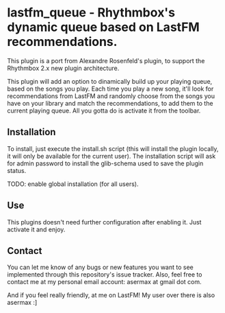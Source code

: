 lastfm_queue - Rhythmbox's dynamic queue based on LastFM recommendations.
========================================================================

This plugin is a port from Alexandre Rosenfeld's plugin, to support the Rhythmbox 2.x new plugin architecture.

This plugin will add an option to dinamically build up your playing queue, based on the songs you play. 
Each time you play a new song, it'll look for recommendations from LastFM and randomly choose from the songs you have on your library and match the recommendations, to add them to the current playing queue. All you gotta do is activate it from the toolbar.

Installation
-----------
To install, just execute the install.sh script (this will install the plugin locally, it will only be available for the current user).
The installation script will ask for admin password to install the glib-schema used to save the plugin status.

TODO: enable global installation (for all users).

Use
---
This plugins doesn't need further configuration after enabling it. Just activate it and enjoy.

Contact
------
You can let me know of any bugs or new features you want to see implemented through this repository's issue tracker.
Also, feel free to contact me at my personal email account: asermax at gmail dot com.

And if you feel really friendly, at me on LastFM! My user over there is also asermax :]
